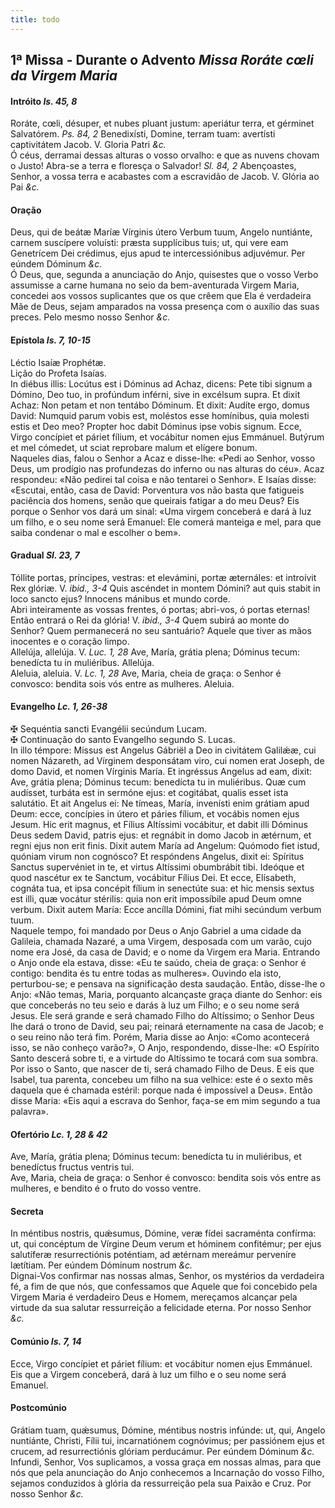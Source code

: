 ```yaml
---
title: todo
---
```

<h2 class="text-center">1ª Missa - Durante o Advento <em>Missa Roráte cœli da Virgem Maria</em>

<h4 class="text-center">Intróito <em>Is. 45, 8</em></h4>
<div class="container-fluid">
<div class="row">
<div class="dropcap text-justify">
Roráte, cœli, désuper, et nubes pluant justum: aperiátur terra, et gérminet Salvatórem. <em>Ps. 84, 2</em> Benedixísti, Domine, terram tuam: avertísti captivitátem Jacob.
V. Gloria Patri <em>&c.</em>
</div>
<div class="dropcap text-justify">
Ó céus, derramai dessas alturas o vosso orvalho: e que as nuvens chovam o Justo! Abra-se a terra e floresça o Salvador! <em>Sl. 84, 2</em> Abençoastes, Senhor, a vossa terra e acabastes com a escravidão de Jacob.
V. Glória ao Pai <em>&c.</em>
</div>
</div>
</div>

<h4 class="text-center">Oração</h4>
<div class="container-fluid">
<div class="row">
<div class="dropcap text-justify">
Deus, qui de beátæ Maríæ Vírginis útero Verbum tuum, Angelo nuntiánte, carnem suscípere voluísti: præsta supplícibus tuis; ut, qui vere eam Genetrícem Dei crédimus, ejus apud te intercessiónibus adjuvémur. Per eúndem Dóminum <em>&c.</em>
</div>
<div class="dropcap text-justify">
Ó Deus, que, segunda a anunciação do Anjo, quisestes que o vosso Verbo assumisse a carne humana no seio da bem-aventurada Virgem Maria, concedei aos vossos suplicantes que os que crêem que Ela é verdadeira Mãe de Deus, sejam amparados na vossa presença com o auxílio das suas preces. Pelo mesmo nosso Senhor <em>&c.</em>
</div>
</div>
</div>

<h4 class="text-center">Epístola <em>Is. 7, 10-15</em></h4>
<div class="container-fluid">
<div class="row">
<div class="text-justify">
Léctio Isaíæ Prophétæ.
</div>
<div class="text-justify">
Lição do Profeta Isaías.
</div>
<div class="dropcap text-justify">
In diébus illis: Locútus est i Dóminus ad Achaz, dicens: Pete tibi signum a Dómino, Deo tuo, in profúndum inférni, sive in excélsum supra. Et dixit Achaz: Non petam et non tentábo Dóminum. Et dixit: Audíte ergo, domus David: Numquid parum vobis est, moléstos esse homínibus, quia molesti estis et Deo meo? Propter hoc dabit Dóminus ipse vobis signum. Ecce, Virgo concípiet et páriet fílium, et vocábitur nomen ejus Emmánuel. Butýrum et mel cómedet, ut sciat reprobare malum et elígere bonum.
</div>
<div class="dropcap text-justify">
Naqueles dias, falou o Senhor a Acaz e disse-lhe: «Pedi ao Senhor, vosso Deus, um prodígio nas profundezas do inferno ou nas alturas do céu». Acaz respondeu: «Não pedirei tal coisa e não tentarei o Senhor». E Isaías disse: «Escutai, então, casa de David: Porventura vos não basta que fatigueis paciência dos homens, senão que queirais fatigar a do meu Deus? Eis porque o Senhor vos dará um sinal: «Uma virgem conceberá e dará à luz um filho, e o seu nome será Emanuel: Ele comerá manteiga e mel, para que saiba condenar o mal e escolher o bem».
</div>
</div>
</div>

<h4 class="text-center">Gradual <em>Sl. 23, 7</em></h4>
<div class="container-fluid">
<div class="row">
<div class="dropcap text-justify">
Tóllite portas, príncipes, vestras: et elevámini, portæ æternáles: et introívit Rex glóriæ. V. <em>ibid., 3-4</em> Quis ascéndet in montem Dómini? aut quis stabit in loco sancto ejus? Innocens mánibus et mundo corde.
</div>
<div class="dropcap text-justify">
Abri inteiramente as vossas frentes, ó portas; abri-vos, ó portas eternas! Então entrará o Rei da glória! V. <em>ibid., 3-4</em> Quem subirá ao monte do Senhor? Quem permanecerá no seu santuário? Aquele que tiver as mãos inocentes e o coração limpo.
</div>
<div class="text-justify">
Allelúja, allelúja. V. <em>Luc. 1, 28</em> Ave, María, grátia plena; Dóminus tecum: benedícta tu in muliéribus. Allelúja.
</div>
<div class="text-justify">
Aleluia, aleluia. V. <em>Lc. 1, 28</em> Ave, Maria, cheia de graça: o Senhor é convosco: bendita sois vós entre as mulheres. Aleluia.
</div>
</div>
</div>

<h4 class="text-center">Evangelho <em>Lc. 1, 26-38</em></h4>
<div class="container-fluid">
<div class="row">
<div class="text-justify">
<span class="text-danger">&#10016;</span> Sequéntia sancti Evangélii secúndum Lucam.
</div>
<div class="text-justify">
<span class="text-danger">&#10016;</span> Continuação do santo Evangelho segundo S. Lucas.
</div>
<div class="dropcap text-justify">
In illo témpore: Missus est Angelus Gábriël a Deo in civitátem Galilǽæ, cui nomen Názareth, ad Vírginem desponsátam viro, cui nomen erat Joseph, de domo David, et nomen Vírginis María. Et ingréssus Angelus ad eam, dixit: Ave, grátia plena; Dóminus tecum: benedícta tu in muliéribus. Quæ cum audísset, turbáta est in sermóne ejus: et cogitábat, qualis esset ista salutátio. Et ait Angelus ei: Ne tímeas, María, invenísti enim grátiam apud Deum: ecce, concípies in útero et páries fílium, et vocábis nomen ejus Jesum. Hic erit magnus, et Fílius Altíssimi vocábitur, et dabit illi Dóminus Deus sedem David, patris ejus: et regnábit in domo Jacob in ætérnum, et regni ejus non erit finis. Dixit autem María ad Angelum: Quómodo fiet istud, quóniam virum non cognósco? Et respóndens Angelus, dixit ei: Spíritus Sanctus supervéniet in te, et virtus Altíssimi obumbrábit tibi. Ideóque et quod nascétur ex te Sanctum, vocábitur Fílius Dei. Et ecce, Elísabeth, cognáta tua, et ipsa concépit fílium in senectúte sua: et hic mensis sextus est illi, quæ vocátur stérilis: quia non erit impossíbile apud Deum omne verbum. Dixit autem María: Ecce ancílla Dómini, fiat mihi secúndum verbum tuum.
</div>
<div class="dropcap text-justify">
Naquele tempo, foi mandado por Deus o Anjo Gabriel a uma cidade da Galileia, chamada Nazaré, a uma Virgem, desposada com um varão, cujo nome era José, da casa de David; e o nome da Virgem era Maria. Entrando o Anjo onde ela estava, disse: «Eu te saúdo, cheia de graça: o Senhor é contigo: bendita és tu entre todas as mulheres». Ouvindo ela isto, perturbou-se; e pensava na significação desta saudação. Então, disse-lhe o Anjo: «Não temas, Maria, porquanto alcançaste graça diante do Senhor: eis que conceberás no teu seio e darás à luz um Filho; e o seu nome será Jesus. Ele será grande e será chamado Filho do Altíssimo; o Senhor Deus lhe dará o trono de David, seu pai; reinará eternamente na casa de Jacob; e o seu reino não terá fim. Porém, Maria disse ao Anjo: «Como acontecerá isso, se não conheço varão?», O Anjo, respondendo, disse-lhe: «O Espírito Santo descerá sobre ti, e a virtude do Altíssimo te tocará com sua sombra. Por isso o Santo, que nascer de ti, será chamado Filho de Deus. E eis que Isabel, tua parenta, concebeu um filho na sua velhice: este é o sexto mês daquela que é chamada estéril: porque nada é impossível a Deus». Então disse Maria: «Eis aqui a escrava do Senhor, faça-se em mim segundo a tua palavra».
</div>
</div>
</div>

<h4 class="text-center">Ofertório <em>Lc. 1, 28 & 42</em></h4>
<div class="container-fluid">
<div class="row">
<div class="dropcap text-justify">
Ave, María, grátia plena; Dóminus tecum: benedícta tu in muliéribus, et benedíctus fructus ventris tui.
</div>
<div class="dropcap text-justify">
Ave, Maria, cheia de graça: o Senhor é convosco: bendita sois vós entre as mulheres, e bendito é o fruto do vosso ventre.
</div>
</div>
</div>

<h4 class="text-center">Secreta</h4>
<div class="container-fluid">
<div class="row">
<div class="dropcap text-justify">
In méntibus nostris, quǽsumus, Dómine, veræ fídei sacraménta confírma: ut, qui concéptum de Vírgine Deum verum et hóminem confitémur; per ejus salutíferæ resurrectiónis poténtiam, ad ætérnam mereámur perveníre lætítiam. Per eúndem Dóminum nostrum <em>&c.</em>
</div>
<div class="dropcap text-justify">
Dignai-Vos confirmar nas nossas almas, Senhor, os mystérios da verdadeira fé, a fim de que nós, que confessamos que Aquele que foi concebido pela Virgem Maria é verdadeiro Deus e Homem, mereçamos alcançar pela virtude da sua salutar ressurreição a felicidade eterna. Por nosso Senhor <em>&c.</em>
</div>
</div>
</div>

<h4 class="text-center">Comúnio <em>Is. 7, 14</em></h4>
<div class="container-fluid">
<div class="row">
<div class="dropcap text-justify">
Ecce, Virgo concípiet et páriet fílium: et vocábitur nomen ejus Emmánuel.
</div>
<div class="dropcap text-justify">
Eis que a Virgem conceberá, dará à luz um filho e o seu nome será Emanuel.
</div>
</div>
</div>

<h4 class="text-center">Postcomúnio</h4>
<div class="container-fluid">
<div class="row">
<div class="dropcap text-justify">
Grátiam tuam, quǽsumus, Dómine, méntibus nostris infúnde: ut, qui, Angelo nuntiánte, Christi, Fílii tui, incarnatiónem cognóvimus; per passiónem ejus et crucem, ad resurrectiónis glóriam perducámur. Per eúndem Dóminum <em>&c.</em>
</div>
<div class="dropcap text-justify">
Infundi, Senhor, Vos suplicamos, a vossa graça em nossas almas, para que nós que pela anunciação do Anjo conhecemos a Incarnação do vosso Filho, sejamos conduzidos à glória da ressurreição pela sua Paixão e Cruz. Por nosso Senhor <em>&c.</em>
</div>
</div>
</div>
